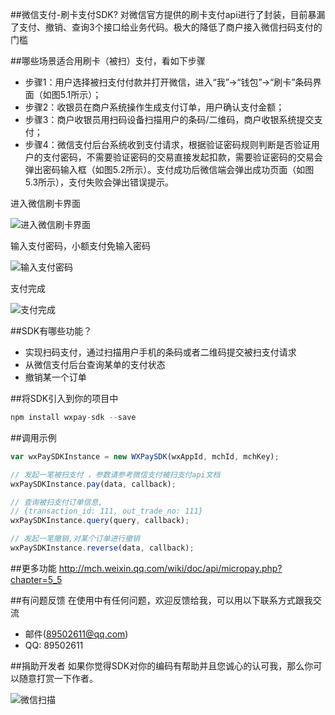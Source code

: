 ##微信支付-刷卡支付SDK?
对微信官方提供的刷卡支付api进行了封装，目前暴漏了支付、撤销、查询3个接口给业务代码。极大的降低了商户接入微信扫码支付的门槛

##哪些场景适合用刷卡（被扫）支付，看如下步骤

* 步骤1：用户选择被扫支付付款并打开微信，进入“我”->“钱包”->“刷卡”条码界面（如图5.1所示）；
* 步骤2：收银员在商户系统操作生成支付订单，用户确认支付金额；
* 步骤3：商户收银员用扫码设备扫描用户的条码/二维码，商户收银系统提交支付；
* 步骤4：微信支付后台系统收到支付请求，根据验证密码规则判断是否验证用户的支付密码，不需要验证密码的交易直接发起扣款，需要验证密码的交易会弹出密码输入框（如图5.2所示）。支付成功后微信端会弹出成功页面（如图5.3所示），支付失败会弹出错误提示。

进入微信刷卡界面

![进入微信刷卡界面](http://cos.myqcloud.com/1000371/img_list/cover/1bd7d460b4b948a1e443154ee7c23efe.jpg)

输入支付密码，小额支付免输入密码

![输入支付密码](http://cos.myqcloud.com/1000371/img_list/cover/9895012eb95332d21f06aaf73fd7df78.jpg)

支付完成

![支付完成](http://cos.myqcloud.com/1000371/img_list/cover/2522a8c6b55e609f8f7e6b20f1879b77.jpg)


##SDK有哪些功能？

* 实现扫码支付，通过扫描用户手机的条码或者二维码提交被扫支付请求
* 从微信支付后台查询某单的支付状态
* 撤销某一个订单

##将SDK引入到你的项目中

```javascript
npm install wxpay-sdk --save
```

##调用示例
```javascript
var wxPaySDKInstance = new WXPaySDK(wxAppId, mchId, mchKey);

// 发起一笔被扫支付 ，参数请参考微信支付被扫支付api文档
wxPaySDKInstance.pay(data, callback);

// 查询被扫支付订单信息,
// {transaction_id: 111, out_trade_no: 111}
wxPaySDKInstance.query(query, callback);

// 发起一笔撤销,对某个订单进行撤销
wxPaySDKInstance.reverse(data, callback);
```
##更多功能
<http://mch.weixin.qq.com/wiki/doc/api/micropay.php?chapter=5_5>

##有问题反馈
在使用中有任何问题，欢迎反馈给我，可以用以下联系方式跟我交流

* 邮件(89502611@qq.com)
* QQ: 89502611

##捐助开发者
如果你觉得SDK对你的编码有帮助并且您诚心的认可我，那么你可以随意打赏一下作者。

![微信扫描](http://cos.myqcloud.com/1000371/img_list/cover/b06af0d14708746a8795395fb5f75c87.png)

